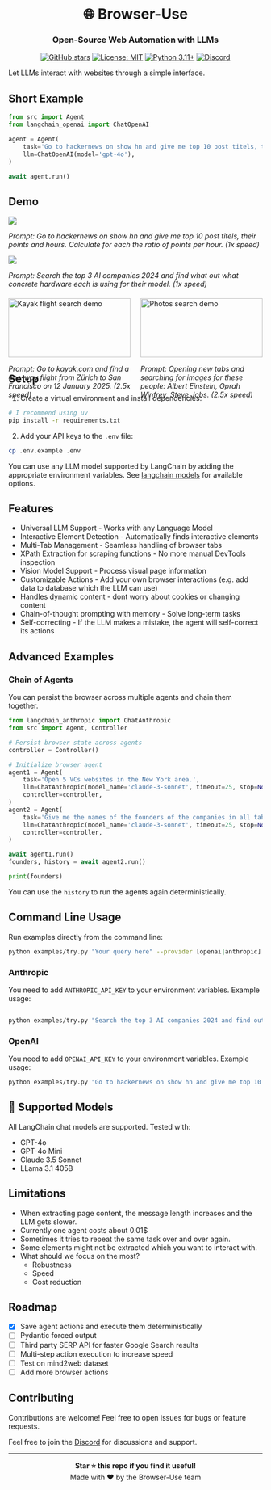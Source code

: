 <div align="center">

# 🌐 Browser-Use

### Open-Source Web Automation with LLMs

[![GitHub stars](https://img.shields.io/github/stars/gregpr07/browser-use?style=social)](https://github.com/gregpr07/browser-use/stargazers)
[![License: MIT](https://img.shields.io/badge/License-MIT-yellow.svg)](https://opensource.org/licenses/MIT)
[![Python 3.11+](https://img.shields.io/badge/python-3.11+-blue.svg)](https://www.python.org/downloads/)
[![Discord](https://img.shields.io/discord/1303749220842340412?color=7289DA&label=Discord&logo=discord&logoColor=white)](https://discord.gg/uaCtrbbv)

</div>

Let LLMs interact with websites through a simple interface.

## Short Example

```python
from src import Agent
from langchain_openai import ChatOpenAI

agent = Agent(
    task='Go to hackernews on show hn and give me top 10 post titels, their points and hours. Calculate for each the ratio of points per hour.',
    llm=ChatOpenAI(model='gpt-4o'),
)

await agent.run()
```

## Demo

<div>
    <a href="https://www.loom.com/share/63612b5994164cb1bb36938d62fe9983">
      <img style="max-width:300px;" src="https://cdn.loom.com/sessions/thumbnails/63612b5994164cb1bb36938d62fe9983-11f47a9490613568-full-play.gif">
    </a>
    <p><i>Prompt: Go to hackernews on show hn and give me top 10 post titels, their points and hours. Calculate for each the ratio of points per hour. (1x speed) </i></p>
</div>

<div>
    <a href="https://www.loom.com/share/2af938b9f8024647950a9e18b3946054">
      <img style="max-width:300px;" src="https://cdn.loom.com/sessions/thumbnails/2af938b9f8024647950a9e18b3946054-b99c733cf670e568-full-play.gif">
    </a>
    <p><i>Prompt: Search the top 3 AI companies 2024 and find what out what concrete hardware each is using for their model. (1x speed)</i></p>
</div>

<div style="display: flex; justify-content: space-between; margin-top: 20px;">
    <div style="flex: 1; margin-right: 10px;">
        <img style="width: 100%;" src="./static/kayak.gif" alt="Kayak flight search demo">
        <p><i>Prompt: Go to kayak.com and find a one-way flight from Zürich to San Francisco on 12 January 2025. (2.5x speed)</i></p>
    </div>
    <div style="flex: 1; margin-left: 10px;">
        <img style="width: 100%;" src="./static/photos.gif" alt="Photos search demo">
        <p><i>Prompt: Opening new tabs and searching for images for these people: Albert Einstein, Oprah Winfrey, Steve Jobs. (2.5x speed)</i></p>
    </div>
</div>
</div>

## Setup

1. Create a virtual environment and install dependencies:

```bash
# I recommend using uv
pip install -r requirements.txt
```

2. Add your API keys to the `.env` file:

```bash
cp .env.example .env
```

You can use any LLM model supported by LangChain by adding the appropriate environment variables. See [langchain models](https://python.langchain.com/docs/integrations/chat/) for available options.

## Features

- Universal LLM Support - Works with any Language Model
- Interactive Element Detection - Automatically finds interactive elements
- Multi-Tab Management - Seamless handling of browser tabs
- XPath Extraction for scraping functions - No more manual DevTools inspection
- Vision Model Support - Process visual page information
- Customizable Actions - Add your own browser interactions (e.g. add data to database which the LLM can use)
- Handles dynamic content - dont worry about cookies or changing content
- Chain-of-thought prompting with memory - Solve long-term tasks
- Self-correcting - If the LLM makes a mistake, the agent will self-correct its actions

## Advanced Examples

### Chain of Agents

You can persist the browser across multiple agents and chain them together.

```python
from langchain_anthropic import ChatAnthropic
from src import Agent, Controller

# Persist browser state across agents
controller = Controller()

# Initialize browser agent
agent1 = Agent(
	task='Open 5 VCs websites in the New York area.',
	llm=ChatAnthropic(model_name='claude-3-sonnet', timeout=25, stop=None, temperature=0.3),
	controller=controller,
)
agent2 = Agent(
	task='Give me the names of the founders of the companies in all tabs.',
	llm=ChatAnthropic(model_name='claude-3-sonnet', timeout=25, stop=None, temperature=0.3),
	controller=controller,
)

await agent1.run()
founders, history = await agent2.run()

print(founders)
```

You can use the `history` to run the agents again deterministically.

## Command Line Usage

Run examples directly from the command line:

```bash
python examples/try.py "Your query here" --provider [openai|anthropic]
```

### Anthropic

You need to add `ANTHROPIC_API_KEY` to your environment variables. Example usage:

```bash

python examples/try.py "Search the top 3 AI companies 2024 and find out in 3 new tabs what hardware each is using for their models" --provider anthropic
```

### OpenAI

You need to add `OPENAI_API_KEY` to your environment variables. Example usage:

```bash
python examples/try.py "Go to hackernews on show hn and give me top 10 post titels, their points and hours. Calculate for each the ratio of points per hour. " --provider anthropic
```

## 🤖 Supported Models

All LangChain chat models are supported. Tested with:

- GPT-4o
- GPT-4o Mini
- Claude 3.5 Sonnet
- LLama 3.1 405B

## Limitations

- When extracting page content, the message length increases and the LLM gets slower.
- Currently one agent costs about 0.01$
- Sometimes it tries to repeat the same task over and over again.
- Some elements might not be extracted which you want to interact with.
- What should we focus on the most?
  - Robustness
  - Speed
  - Cost reduction

## Roadmap

- [x] Save agent actions and execute them deterministically
- [ ] Pydantic forced output
- [ ] Third party SERP API for faster Google Search results
- [ ] Multi-step action execution to increase speed
- [ ] Test on mind2web dataset
- [ ] Add more browser actions

## Contributing

Contributions are welcome! Feel free to open issues for bugs or feature requests.

Feel free to join the [Discord](https://discord.gg/Wy9qE4TKHZ) for discussions and support.

---

<div align="center">
  <b>Star ⭐ this repo if you find it useful!</b><br>
  Made with ❤️ by the Browser-Use team
</div>

